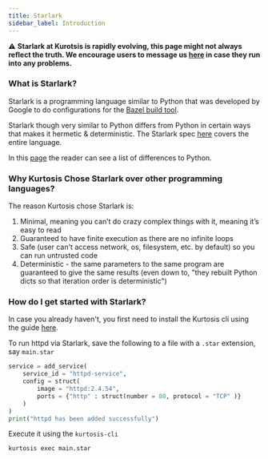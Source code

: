 ```yaml
---
title: Starlark
sidebar_label: Introduction
---
```


:warning: **Starlark at Kurotsis is rapidly evolving, this page might not always reflect the truth. We encourage users to message us [here](https://discord.com/channels/783719264308953108/783719264308953111) in case they run into any problems.**

### What is Starlark?

Starlark is a programming language similar to Python that was developed
by Google to do configurations for the [Bazel build tool](https://bazel.build/rules/language).

Starlark though very similar to Python differs from Python in certain ways
that makes it hermetic & deterministic. The Starlark spec [here](https://github.com/google/starlark-go/blob/master/doc/spec.md) covers the entire language.

In this [page](https://bazel.build/rules/language#differences_with_python) the
reader can see a list of differences to Python.

### Why Kurtosis Chose Starlark over other programming languages?

The reason Kurtosis chose Starlark is:

1. Minimal, meaning you can’t do crazy complex things with it, meaning it’s easy to read
2. Guaranteed to have finite execution as there are no infinite loops
3. Safe (user can't access network, os, filesystem, etc. by default) so you can run untrusted code
4. Deterministic - the same parameters to the same program are guaranteed to give the same results (even down to, "they rebuilt Python dicts so that iteration order is deterministic")

### How do I get started with Starlark?

In case you already haven't, you first need to install the Kurtosis cli using the guide [here](https://docs.kurtosis.com/install).

To run httpd via Starlark, save the following to a file with a `.star` extension, say `main.star`

```py
service = add_service(
    service_id = "httpd-service", 
    config = struct(
        image = "httpd:2.4.54", 
        ports = {"http" : struct(number = 80, protocol = "TCP" )}
    )
)
print("httpd has been added successfully")
```

Execute it using the `kurtosis-cli`

```bash
kurtosis exec main.star
```
